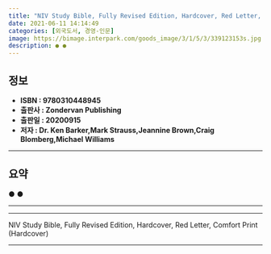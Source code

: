 ```yaml
---
title: "NIV Study Bible, Fully Revised Edition, Hardcover, Red Letter, Comfort Print (Hardcover)"
date: 2021-06-11 14:14:49
categories: [외국도서, 경영-인문]
image: https://bimage.interpark.com/goods_image/3/1/5/3/339123153s.jpg
description: ● ●
---
```


## **정보**

- **ISBN : 9780310448945**
- **출판사 : Zondervan Publishing**
- **출판일 : 20200915**
- **저자 : Dr. Ken Barker,Mark Strauss,Jeannine Brown,Craig Blomberg,Michael Williams**

------



## **요약**

●  ●  

------



------


NIV Study Bible, Fully Revised Edition, Hardcover, Red Letter, Comfort Print (Hardcover) 

------


